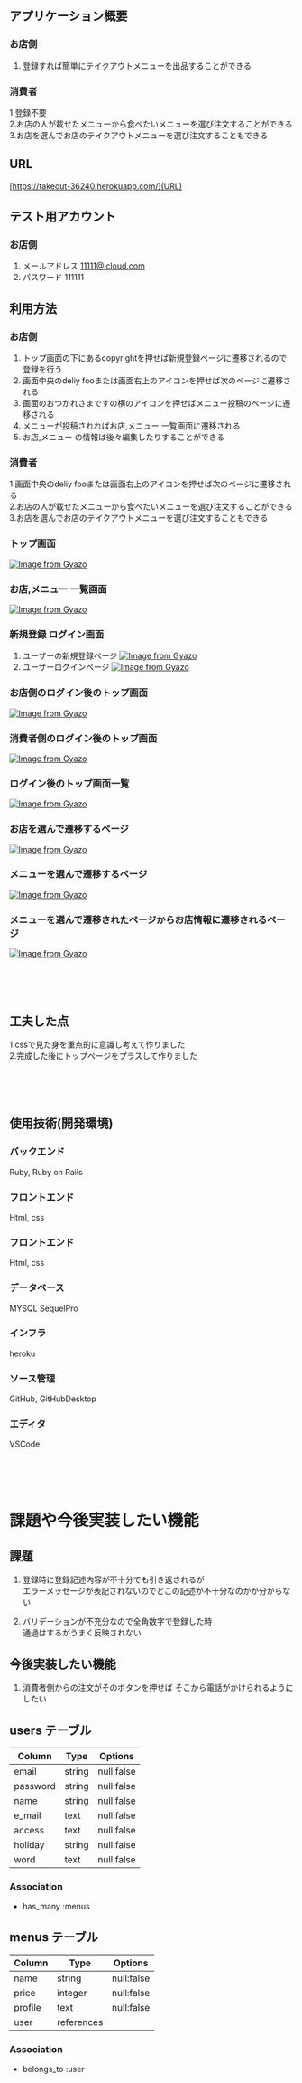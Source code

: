 ## アプリケーション概要 
### お店側
1. 登録すれば簡単にテイクアウトメニューを出品することができる

### 消費者
1.登録不要<br>
2.お店の人が載せたメニューから食べたいメニューを選び注文することができる<br>
3.お店を選んでお店のテイクアウトメニューを選び注文することもできる

## URL	
[https://takeout-36240.herokuapp.com/](URL)

## テスト用アカウント	
### お店側
1. メールアドレス 11111@icloud.com
2. パスワード    111111

## 利用方法	
### お店側
1. トップ画面の下にあるcopyrightを押せば新規登録ページに遷移されるので登録を行う<br>
2. 画面中央のdeliy fooまたは画面右上のアイコンを押せば次のページに遷移される<br>
3. 画面のおつかれさまですの横のアイコンを押せばメニュー投稿のページに遷移される<br>
4. メニューが投稿されればお店,メニュー 一覧画面に遷移される<br>
5. お店,メニュー の情報は後々編集したりすることができる<br>


### 消費者
1.画面中央のdeliy fooまたは画面右上のアイコンを押せば次のページに遷移される<br>
2.お店の人が載せたメニューから食べたいメニューを選び注文することができる<br>
3.お店を選んでお店のテイクアウトメニューを選び注文することもできる


### トップ画面
[![Image from Gyazo](https://i.gyazo.com/c8043ae3d4af7e48417f6d230802b1c7.jpg)](https://gyazo.com/c8043ae3d4af7e48417f6d230802b1c7)

### お店,メニュー 一覧画面
[![Image from Gyazo](https://i.gyazo.com/f6ade363872f2ba6f9460cf4e0ce1f5e.gif)](https://gyazo.com/f6ade363872f2ba6f9460cf4e0ce1f5e)

### 新規登録 ログイン画面

1. ユーザーの新規登録ページ
[![Image from Gyazo](https://i.gyazo.com/7c58813a4b54fe9f64fa856e80d59e42.gif)](https://gyazo.com/7c58813a4b54fe9f64fa856e80d59e42)
2. ユーザーログインページ
[![Image from Gyazo](https://i.gyazo.com/658e7bd228f38da11380d68e1e0438d6.png)](https://gyazo.com/658e7bd228f38da11380d68e1e0438d6)


### お店側のログイン後のトップ画面
[![Image from Gyazo](https://i.gyazo.com/a32ecf0425c224eaedddea5a1dff97ae.gif)](https://gyazo.com/a32ecf0425c224eaedddea5a1dff97ae)

### 消費者側のログイン後のトップ画面
[![Image from Gyazo](https://i.gyazo.com/840d63a468a48f7a05a84100d0a935f5.gif)](https://gyazo.com/840d63a468a48f7a05a84100d0a935f5)

### ログイン後のトップ画面一覧
[![Image from Gyazo](https://i.gyazo.com/e3994a3c0eb12d6b3c83249927b2a2a9.gif)](https://gyazo.com/e3994a3c0eb12d6b3c83249927b2a2a9)

### お店を選んで遷移するページ
[![Image from Gyazo](https://i.gyazo.com/f504a3fbee03dbd23d1ab2d78a6440ce.gif)](https://gyazo.com/f504a3fbee03dbd23d1ab2d78a6440ce)

### メニューを選んで遷移するページ
[![Image from Gyazo](https://i.gyazo.com/2cc96b50aa46a8058215c087ab3ccc4b.gif)](https://gyazo.com/2cc96b50aa46a8058215c087ab3ccc4b)

### メニューを選んで遷移されたページからお店情報に遷移されるページ
[![Image from Gyazo](https://i.gyazo.com/cd1ce49526c5fffc578b1e37c4dd827f.gif)](https://gyazo.com/cd1ce49526c5fffc578b1e37c4dd827f)





<br>
<br>
<br>

## 工夫した点
1.cssで見た身を重点的に意識し考えて作りました<br>
2.完成した後にトップページをプラスして作りました<br>



<br>
<br>
<br>


## 使用技術(開発環境)

### バックエンド
Ruby, Ruby on Rails

### フロントエンド
Html, css

### フロントエンド
Html, css

### データベース
MYSQL SequelPro
### インフラ
heroku

### ソース管理
GitHub, GitHubDesktop

### エディタ
VSCode


<br>
<br>
<br>


# 課題や今後実装したい機能 
## 課題
1. 登録時に登録記述内容が不十分でも引き返されるが<br>
エラーメッセージが表記されないのでどこの記述が不十分なのかが分からない<br>

2. バリデーションが不充分なので全角数字で登録した時<br>
通過はするがうまく反映されない

## 今後実装したい機能
1. 消費者側からの注文がそのボタンを押せば
そこから電話がかけられるようにしたい








## users テーブル

|       Column         | Type          | Options          |
| -------------------- | ------------- | ---------------- |
|   email              |  string       |  null:false      |
|   password           |  string       |  null:false      |
|   name               |  string       |  null:false      |
|   e_mail             |  text         |  null:false      |
|   access             |  text         |  null:false      |
|   holiday            |  string       |  null:false      |
|   word               |  text         |  null:false      |
###   Association
- has_many :menus







## menus テーブル

|       Column         | Type          | Options          |
| -------------------- | ------------- | ---------------- |
|  name                |  string       |  null:false      |
|  price               |  integer      |  null:false      |
|  profile             |  text         |  null:false      |
|  user                |  references   |                  |

### Association
- belongs_to :user